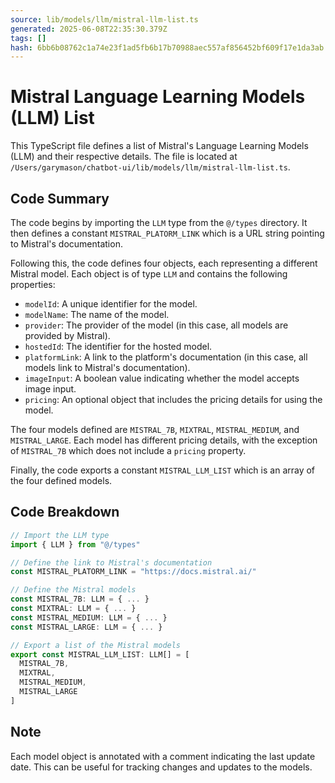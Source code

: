 ```yaml
---
source: lib/models/llm/mistral-llm-list.ts
generated: 2025-06-08T22:35:30.379Z
tags: []
hash: 6bb6b08762c1a74e23f1ad5fb6b17b70988aec557af856452bf609f17e1da3ab
---
```


# Mistral Language Learning Models (LLM) List

This TypeScript file defines a list of Mistral's Language Learning Models (LLM) and their respective details. The file is located at `/Users/garymason/chatbot-ui/lib/models/llm/mistral-llm-list.ts`.

## Code Summary

The code begins by importing the `LLM` type from the `@/types` directory. It then defines a constant `MISTRAL_PLATORM_LINK` which is a URL string pointing to Mistral's documentation.

Following this, the code defines four objects, each representing a different Mistral model. Each object is of type `LLM` and contains the following properties:

- `modelId`: A unique identifier for the model.
- `modelName`: The name of the model.
- `provider`: The provider of the model (in this case, all models are provided by Mistral).
- `hostedId`: The identifier for the hosted model.
- `platformLink`: A link to the platform's documentation (in this case, all models link to Mistral's documentation).
- `imageInput`: A boolean value indicating whether the model accepts image input.
- `pricing`: An optional object that includes the pricing details for using the model.

The four models defined are `MISTRAL_7B`, `MIXTRAL`, `MISTRAL_MEDIUM`, and `MISTRAL_LARGE`. Each model has different pricing details, with the exception of `MISTRAL_7B` which does not include a `pricing` property.

Finally, the code exports a constant `MISTRAL_LLM_LIST` which is an array of the four defined models.

## Code Breakdown

```ts
// Import the LLM type
import { LLM } from "@/types"

// Define the link to Mistral's documentation
const MISTRAL_PLATORM_LINK = "https://docs.mistral.ai/"

// Define the Mistral models
const MISTRAL_7B: LLM = { ... }
const MIXTRAL: LLM = { ... }
const MISTRAL_MEDIUM: LLM = { ... }
const MISTRAL_LARGE: LLM = { ... }

// Export a list of the Mistral models
export const MISTRAL_LLM_LIST: LLM[] = [
  MISTRAL_7B,
  MIXTRAL,
  MISTRAL_MEDIUM,
  MISTRAL_LARGE
]
```

## Note

Each model object is annotated with a comment indicating the last update date. This can be useful for tracking changes and updates to the models.